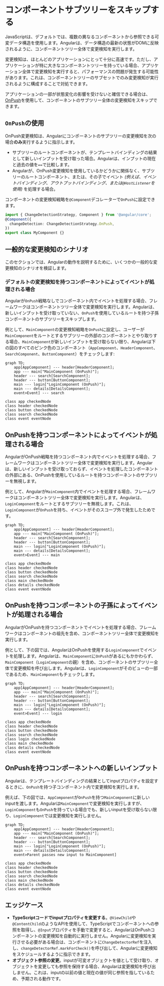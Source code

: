 # コンポーネントサブツリーをスキップする

JavaScriptは、デフォルトでは、複数の異なるコンポーネントから参照できる可変データ構造を使用します。Angularは、データ構造の最新の状態がDOMに反映されるように、コンポーネントツリー全体で変更検知を実行します。

変更検知は、ほとんどのアプリケーションにとって十分に高速です。ただし、アプリケーションが特に大きなコンポーネントツリーを持っている場合、アプリケーション全体で変更検知を実行すると、パフォーマンスの問題が発生する可能性があります。これは、コンポーネントツリーのサブセットでのみ変更検知が実行されるように構成することで対処できます。

アプリケーションの一部が状態変化の影響を受けないと確信できる場合は、[OnPush](/api/core/ChangeDetectionStrategy)を使用して、コンポーネントのサブツリー全体の変更検知をスキップできます。

## `OnPush`の使用

OnPush変更検知は、Angularにコンポーネントのサブツリーの変更検知を次の場合**のみ**実行するように指示します。

* サブツリーのルートコンポーネントが、テンプレートバインディングの結果として新しいインプットを受け取った場合。Angularは、インプットの現在と過去の値を`==`で比較します。
* Angularが、OnPush変更検知を使用しているかどうかに関係なく、サブツリーのルートコンポーネント、または、その子でイベント *(例えば、イベントバインディング、アウトプットバインディング、または`@HostListener`を使用)* を処理する場合。

コンポーネントの変更検知戦略を`@Component`デコレーターで`OnPush`に設定できます。

```ts
import { ChangeDetectionStrategy, Component } from '@angular/core';
@Component({
  changeDetection: ChangeDetectionStrategy.OnPush,
})
export class MyComponent {}
```

## 一般的な変更検知のシナリオ

このセクションでは、Angularの動作を説明するために、いくつかの一般的な変更検知のシナリオを検証します。

### デフォルトの変更検知を持つコンポーネントによってイベントが処理される場合

Angularが`OnPush`戦略なしでコンポーネント内でイベントを処理する場合、フレームワークはコンポーネントツリー全体で変更検知を実行します。Angularは、新しいインプットを受け取っていない、`OnPush`を使用しているルートを持つ子孫コンポーネントのサブツリーをスキップします。

例として、`MainComponent`の変更検知戦略を`OnPush`に設定し、ユーザーが`MainComponent`をルートとするサブツリーの外部のコンポーネントとやり取りする場合、`MainComponent`が新しいインプットを受け取らない限り、Angularは下の図のすべてのピンク色のコンポーネント（`AppComponent`、`HeaderComponent`、`SearchComponent`、`ButtonComponent`）をチェックします:

```mermaid
graph TD;
    app[AppComponent] --- header[HeaderComponent];
    app --- main["MainComponent (OnPush)"];
    header --- search[SearchComponent];
    header --- button[ButtonComponent];
    main --- login["LoginComponent (OnPush)"];
    main --- details[DetailsComponent];
    event>Event] --- search

class app checkedNode
class header checkedNode
class button checkedNode
class search checkedNode
class event eventNode
```

## OnPushを持つコンポーネントによってイベントが処理される場合

AngularがOnPush戦略を持つコンポーネント内でイベントを処理する場合、フレームワークはコンポーネントツリー全体で変更検知を実行します。Angularは、新しいインプットを受け取っておらず、イベントを処理したコンポーネントの外部にある、OnPushを使用しているルートを持つコンポーネントのサブツリーを無視します。

例として、Angularが`MainComponent`内でイベントを処理する場合、フレームワークはコンポーネントツリー全体で変更検知を実行します。Angularは、`LoginComponent`をルートとするサブツリーを無視します。これは、`LoginComponent`が`OnPush`を持ち、イベントがそのスコープ外で発生したためです。

```mermaid
graph TD;
    app[AppComponent] --- header[HeaderComponent];
    app --- main["MainComponent (OnPush)"];
    header --- search[SearchComponent];
    header --- button[ButtonComponent];
    main --- login["LoginComponent (OnPush)"];
    main --- details[DetailsComponent];
    event>Event] --- main

class app checkedNode
class header checkedNode
class button checkedNode
class search checkedNode
class main checkedNode
class details checkedNode
class event eventNode
```

## OnPushを持つコンポーネントの子孫によってイベントが処理される場合

AngularがOnPushを持つコンポーネントでイベントを処理する場合、フレームワークはコンポーネントの祖先を含め、コンポーネントツリー全体で変更検知を実行します。

例として、下の図では、AngularはOnPushを使用する`LoginComponent`でイベントを処理します。Angularは、`MainComponent`に`OnPush`があるにもかかわらず、`MainComponent`（`LoginComponent`の親）を含め、コンポーネントのサブツリー全体で変更検知を呼び出します。Angularは、`LoginComponent`がそのビューの一部であるため、`MainComponent`もチェックします。

```mermaid
graph TD;
    app[AppComponent] --- header[HeaderComponent];
    app --- main["MainComponent (OnPush)"];
    header --- search[SearchComponent];
    header --- button[ButtonComponent];
    main --- login["LoginComponent (OnPush)"];
    main --- details[DetailsComponent];
    event>Event] --- login

class app checkedNode
class header checkedNode
class button checkedNode
class search checkedNode
class login checkedNode
class main checkedNode
class details checkedNode
class event eventNode
```

## OnPushを持つコンポーネントへの新しいインプット

Angularは、テンプレートバインディングの結果としてinputプロパティを設定するときに、`OnPush`を持つ子コンポーネント内で変更検知を実行します。

例えば、下の図では、`AppComponent`が`OnPush`を持つ`MainComponent`に新しいinputを渡します。Angularは`MainComponent`で変更検知を実行しますが、`LoginComponent`も`OnPush`を持っている場合でも、新しいinputを受け取らない限り、`LoginComponent`では変更検知を実行しません。

```mermaid
graph TD;
    app[AppComponent] --- header[HeaderComponent];
    app --- main["MainComponent (OnPush)"];
    header --- search[SearchComponent];
    header --- button[ButtonComponent];
    main --- login["LoginComponent (OnPush)"];
    main --- details[DetailsComponent];
    event>Parent passes new input to MainComponent]

class app checkedNode
class header checkedNode
class button checkedNode
class search checkedNode
class main checkedNode
class details checkedNode
class event eventNode
```

## エッジケース

* **TypeScriptコードでinputプロパティを変更する**。`@ViewChild`や`@ContentChild`のようなAPIを使用して、TypeScriptでコンポーネントへの参照を取得し、`@Input`プロパティを手動で変更すると、AngularはOnPushコンポーネントの変更検知を自動的に実行しません。Angularに変更検知を実行させる必要がある場合は、コンポーネントに`ChangeDetectorRef`を注入し、`changeDetectorRef.markForCheck()`を呼び出して、Angularに変更検知をスケジュールするように指示できます。
* **オブジェクト参照の変更**。inputが可変オブジェクトを値として受け取り、オブジェクトを変更しても参照を保持する場合、Angularは変更検知を呼び出しません。これは、inputの以前の値と現在の値が同じ参照を指しているため、予期される動作です。
